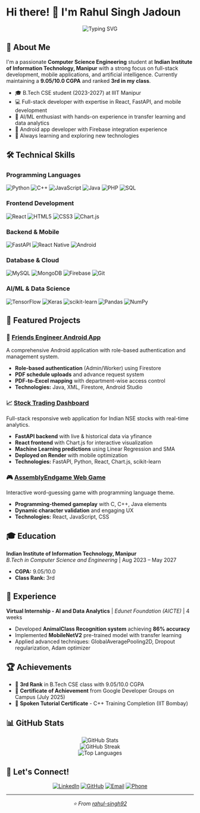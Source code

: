 # Hi there! 👋 I'm Rahul Singh Jadoun

<div align="center">
  <img src="https://readme-typing-svg.herokuapp.com?font=Fira+Code&pause=1000&color=36BCF7&width=435&lines=Full+Stack+Developer;AI+%26+ML+Enthusiast;Mobile+App+Developer;Open+Source+Contributor" alt="Typing SVG" />
</div>

## 🚀 About Me

I'm a passionate **Computer Science Engineering** student at **Indian Institute of Information Technology, Manipur** with a strong focus on full-stack development, mobile applications, and artificial intelligence. Currently maintaining a **9.05/10.0 CGPA** and ranked **3rd in my class**.

- 🎓 B.Tech CSE student (2023-2027) at IIIT Manipur
- 💻 Full-stack developer with expertise in React, FastAPI, and mobile development
- 🤖 AI/ML enthusiast with hands-on experience in transfer learning and data analytics
- 📱 Android app developer with Firebase integration experience
- 🌱 Always learning and exploring new technologies

## 🛠️ Technical Skills

### Programming Languages
![Python](https://img.shields.io/badge/Python-3776AB?style=for-the-badge&logo=python&logoColor=white)
![C++](https://img.shields.io/badge/C++-00599C?style=for-the-badge&logo=c%2B%2B&logoColor=white)
![JavaScript](https://img.shields.io/badge/JavaScript-F7DF1E?style=for-the-badge&logo=javascript&logoColor=black)
![Java](https://img.shields.io/badge/Java-ED8B00?style=for-the-badge&logo=java&logoColor=white)
![PHP](https://img.shields.io/badge/PHP-777BB4?style=for-the-badge&logo=php&logoColor=white)
![SQL](https://img.shields.io/badge/SQL-4479A1?style=for-the-badge&logo=mysql&logoColor=white)

### Frontend Development
![React](https://img.shields.io/badge/React-20232A?style=for-the-badge&logo=react&logoColor=61DAFB)
![HTML5](https://img.shields.io/badge/HTML5-E34F26?style=for-the-badge&logo=html5&logoColor=white)
![CSS3](https://img.shields.io/badge/CSS3-1572B6?style=for-the-badge&logo=css3&logoColor=white)
![Chart.js](https://img.shields.io/badge/Chart.js-FF6384?style=for-the-badge&logo=chartdotjs&logoColor=white)

### Backend & Mobile
![FastAPI](https://img.shields.io/badge/FastAPI-005571?style=for-the-badge&logo=fastapi)
![React Native](https://img.shields.io/badge/React_Native-20232A?style=for-the-badge&logo=react&logoColor=61DAFB)
![Android](https://img.shields.io/badge/Android-3DDC84?style=for-the-badge&logo=android&logoColor=white)

### Database & Cloud
![MySQL](https://img.shields.io/badge/MySQL-005C84?style=for-the-badge&logo=mysql&logoColor=white)
![MongoDB](https://img.shields.io/badge/MongoDB-4EA94B?style=for-the-badge&logo=mongodb&logoColor=white)
![Firebase](https://img.shields.io/badge/Firebase-039BE5?style=for-the-badge&logo=Firebase&logoColor=white)
![Git](https://img.shields.io/badge/Git-F05032?style=for-the-badge&logo=git&logoColor=white)

### AI/ML & Data Science
![TensorFlow](https://img.shields.io/badge/TensorFlow-FF6F00?style=for-the-badge&logo=tensorflow&logoColor=white)
![Keras](https://img.shields.io/badge/Keras-D00000?style=for-the-badge&logo=keras&logoColor=white)
![scikit-learn](https://img.shields.io/badge/scikit--learn-F7931E?style=for-the-badge&logo=scikit-learn&logoColor=white)
![Pandas](https://img.shields.io/badge/pandas-150458?style=for-the-badge&logo=pandas&logoColor=white)
![NumPy](https://img.shields.io/badge/numpy-013243?style=for-the-badge&logo=numpy&logoColor=white)

## 🎯 Featured Projects

### 📱 [Friends Engineer Android App](https://github.com/Friends-Engineer)
A comprehensive Android application with role-based authentication and management system.
- **Role-based authentication** (Admin/Worker) using Firestore
- **PDF schedule uploads** and advance request system
- **PDF-to-Excel mapping** with department-wise access control
- **Technologies:** Java, XML, Firestore, Android Studio

### 📈 [Stock Trading Dashboard](https://github.com/Stocks-Dashboard)
Full-stack responsive web application for Indian NSE stocks with real-time analytics.
- **FastAPI backend** with live & historical data via yfinance
- **React frontend** with Chart.js for interactive visualization
- **Machine Learning predictions** using Linear Regression and SMA
- **Deployed on Render** with mobile optimization
- **Technologies:** FastAPI, Python, React, Chart.js, scikit-learn

### 🎮 [AssemblyEndgame Web Game](https://github.com/AssemblyEndgame)
Interactive word-guessing game with programming language theme.
- **Programming-themed gameplay** with C, C++, Java elements
- **Dynamic character validation** and engaging UX
- **Technologies:** React, JavaScript, CSS

## 🎓 Education

**Indian Institute of Information Technology, Manipur**  
*B.Tech in Computer Science and Engineering* | Aug 2023 – May 2027  
- **CGPA:** 9.05/10.0  
- **Class Rank:** 3rd

## 💼 Experience

**Virtual Internship - AI and Data Analytics** | *Edunet Foundation (AICTE)* | 4 weeks
- Developed **AnimalClass Recognition system** achieving **86% accuracy**
- Implemented **MobileNetV2** pre-trained model with transfer learning
- Applied advanced techniques: GlobalAveragePooling2D, Dropout regularization, Adam optimizer

## 🏆 Achievements

- 🥉 **3rd Rank** in B.Tech CSE class with 9.05/10.0 CGPA
- 🏅 **Certificate of Achievement** from Google Developer Groups on Campus (July 2025)
- 📜 **Spoken Tutorial Certificate** - C++ Training Completion (IIT Bombay)

## 📊 GitHub Stats

<div align="center">
  <img src="https://github-readme-stats.vercel.app/api?username=rahul-singh92&show_icons=true&theme=radical" alt="GitHub Stats" />
</div>

<div align="center">
  <img src="https://github-readme-streak-stats.herokuapp.com/?user=rahul-singh92&theme=radical" alt="GitHub Streak" />
</div>

<div align="center">
  <img src="https://github-readme-stats.vercel.app/api/top-langs/?username=rahul-singh92&layout=compact&theme=radical" alt="Top Languages" />
</div>

## 🤝 Let's Connect!

<div align="center">
  
[![LinkedIn](https://img.shields.io/badge/LinkedIn-0077B5?style=for-the-badge&logo=linkedin&logoColor=white)](https://linkedin.com/in/rahul-singh-jadoun-7a846a28b)
[![GitHub](https://img.shields.io/badge/GitHub-100000?style=for-the-badge&logo=github&logoColor=white)](https://github.com/rahul-singh92)
[![Email](https://img.shields.io/badge/Email-D14836?style=for-the-badge&logo=gmail&logoColor=white)](mailto:rahulsinghjadoun09@gmail.com)
[![Phone](https://img.shields.io/badge/Phone-25D366?style=for-the-badge&logo=whatsapp&logoColor=white)](tel:+919257890086)

</div>

---

<div align="center">
  <i>⭐️ From <a href="https://github.com/rahul-singh92">rahul-singh92</a></i>
</div>
